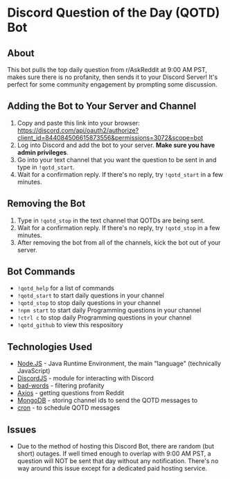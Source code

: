 # Discord Question of the Day (QOTD) Bot
## About
This bot pulls the top daily question from r/AskReddit at 9:00 AM PST, makes sure there is no profanity, then sends it to your Discord Server!
It's perfect for some community engagement by prompting some discussion.
## Adding the Bot to Your Server and Channel
1. Copy and paste this link into your browser: https://discord.com/api/oauth2/authorize?client_id=844084506615873556&permissions=3072&scope=bot
2. Log into Discord and add the bot to your server. **Make sure you have admin privileges**.
3. Go into your text channel that you want the question to be sent in and type in `!qotd_start`.
4. Wait for a confirmation reply. If there's no reply, try `!qotd_start` in a few minutes.
## Removing the Bot
1. Type in `!qotd_stop` in the text channel that QOTDs are being sent.
2. Wait for a confirmation reply. If there's no reply, try `!qotd_stop` in a few minutes.
3. After removing the bot from all of the channels, kick the bot out of your server.
## Bot Commands
* `!qotd_help` for a list of commands
* `!qotd_start` to start daily questions in your channel
* `!qotd_stop` to stop daily questions in your channel
* `!npm start` to start daily Programming questions in your channel
* `!ctrl c` to stop daily Programming questions in your channel
* `!qotd_github` to view this respository
## Technologies Used
* [Node.JS](https://nodejs.org/en/) - Java Runtime Environment, the main "language" (technically JavaScript)
* [DiscordJS](https://discord.js.org/#/) - module for interacting with Discord
* [bad-words](https://www.npmjs.com/package/bad-words) - filtering profanity
* [Axios](https://www.npmjs.com/package/axios) - getting questions from Reddit
* [MongoDB](https://www.mongodb.com/) - storing channel ids to send the QOTD messages to
* [cron](https://www.npmjs.com/package/cron) - to schedule QOTD messages
## Issues
* Due to the method of hosting this Discord Bot, there are random (but short) outages. If well timed enough to overlap with 9:00 AM PST, a question will NOT be sent that day without any notification. There's no way around this issue except for a dedicated paid hosting service.
